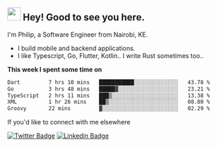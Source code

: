 <h2><img src="https://slackmojis.com/emojis/3643-cool-doge/download" width="30"/> Hey! Good to see you here.</h2>

<p>I'm Philip, a Software Engineer from Nairobi, KE. 

- I build mobile and backend applications.
- I like Typescript, Go, Flutter, Kotlin.. I write Rust sometimes too..</p>

**This week I spent some time on**
<!--START_SECTION:waka-->

```txt
Dart         7 hrs 10 mins   ███████████░░░░░░░░░░░░░░   43.78 %
Go           3 hrs 48 mins   █████▓░░░░░░░░░░░░░░░░░░░   23.21 %
TypeScript   2 hrs 11 mins   ███▒░░░░░░░░░░░░░░░░░░░░░   13.38 %
XML          1 hr 26 mins    ██▒░░░░░░░░░░░░░░░░░░░░░░   08.80 %
Groovy       22 mins         ▓░░░░░░░░░░░░░░░░░░░░░░░░   02.29 %
```

<!--END_SECTION:waka-->

If you'd like to connect with me elsewhere

[![Twitter Badge](https://img.shields.io/badge/-Twitter-1ca0f1?style=flat-square&labelColor=1ca0f1&logo=twitter&logoColor=white&link=https://twitter.com/_diogorodrigues)](https://twitter.com/kimathiphil)  [![Linkedin Badge](https://img.shields.io/badge/-LinkedIn-blue?style=flat-square&logo=Linkedin&logoColor=white&link=https://www.linkedin.com/in/philip-kimathi-2604a9114/)](https://www.linkedin.com/in/philip-kimathi-2604a9114/)
